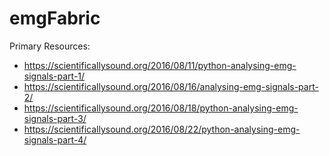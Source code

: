 # emgFabric

Primary Resources:
- https://scientificallysound.org/2016/08/11/python-analysing-emg-signals-part-1/
- https://scientificallysound.org/2016/08/16/analysing-emg-signals-part-2/
- https://scientificallysound.org/2016/08/18/python-analysing-emg-signals-part-3/
- https://scientificallysound.org/2016/08/22/python-analysing-emg-signals-part-4/


